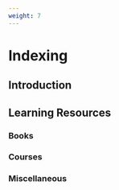 ```yaml
---
weight: 7
---
```


# Indexing

## Introduction



## Learning Resources



### Books

### Courses

### Miscellaneous